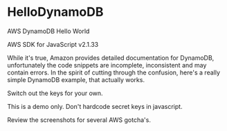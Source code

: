 # HelloDynamoDB
AWS DynamoDB Hello World

AWS SDK for JavaScript v2.1.33

While it's true, Amazon provides detailed documentation for DynamoDB, unfortunately the code snippets are incomplete, inconsistent and may contain errors. In the spirit of cutting through the confusion, here's a really simple DynamoDB example, that actually works.

Switch out the keys for your own.

This is a demo only. Don't hardcode secret keys in javascript.

Review the screenshots for several AWS gotcha's.


